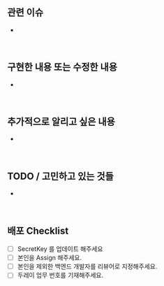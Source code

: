 ## 관련 이슈
<!-- 연관된 이슈를 링크해주세요. -->
- 

<br/>

## 구현한 내용 또는 수정한 내용
<!-- 구현 내용을 리뷰어가 확인할 수 있도록 스크린샷 혹은 gif 등을 활용해 자유롭게 보여주세요. -->
-


<br/>


## 추가적으로 알리고 싶은 내용
- 

<br/>

## TODO / 고민하고 있는 것들
- 

<br/>

## 배포 Checklist
 <!-- 확인이 된 부분에 모두 [x]로 변경하여 확인했다는 사실을 알려주세요. -->
- [ ] SecretKey 를 업데이트 해주세요
- [ ] 본인을 Assign 해주세요.
- [ ] 본인을 제외한 백엔드 개발자를 리뷰어로 지정해주세요.
- [ ] 두레이 업무 번호를 기재해주세요.

<br/>
